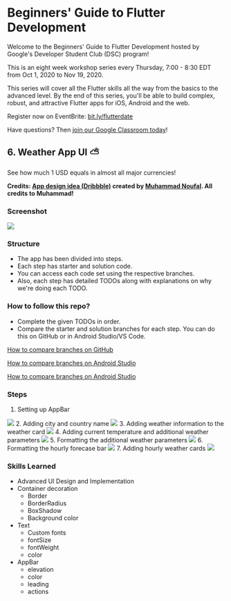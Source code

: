# Beginners' Guide to Flutter Development

Welcome to the Beginners' Guide to Flutter Development hosted by Google's Developer Student Club (DSC) program!

This is an eight week workshop series every Thursday, 7:00 - 8:30 EDT from Oct 1, 2020 to Nov 19, 2020.

This series will cover all the Flutter skills all the way from the basics to the advanced level.
By the end of this series, you'll be able to build complex, robust, and attractive Flutter apps for iOS, Android and the web.

Register now on EventBrite: [bit.ly/flutterdate](https://bit.ly/flutterdate)

Have questions? Then [join our Google Classroom today](https://classroom.google.com/c/MTYyMzE1MDQwMDcx?cjc=5irho7x)!

## 6. Weather App UI ⛅

See how much 1 USD equals in almost all major currencies!

**Credits: [App design idea (Dribbble)](https://dribbble.com/shots/14328625-Weather-Forecast-App) created by [Muhammad Noufal](https://dribbble.com/muhammad_noufal). All credits to Muhammad!**

### Screenshot

<img src="assets/screenshot_step7.gif">

### Structure

* The app has been divided into steps.
* Each step has starter and solution code.
* You can access each code set using the respective branches.
* Also, each step has detailed TODOs along with explanations on why we're doing each TODO.

### How to follow this repo?

* Complete the given TODOs in order.
* Compare the starter and solution branches for each step. You can do this on GitHub or in Android Studio/VS Code.

[How to compare branches on GitHub](https://docs.github.com/en/free-pro-team@latest/github/committing-changes-to-your-project/comparing-commits#comparing-branches)

[How to compare branches on Android Studio](https://medium.com/better-programming/how-to-use-git-in-android-studio-part-2-93cec67b91b0#:~:text=Go%20to%20%E2%80%9CVSC%E2%80%9D%20%2D%3E,choose%20%E2%80%9CCompare%20with%20current%E2%80%9D.&text=A%20popup%20%E2%80%9CCompare%20feature%20with,to%20commits%2C%20files%20to%20files.)

[How to compare branches on Android Studio](https://stackoverflow.com/a/57833947/11547064)

### Steps

1. Setting up AppBar
<img src="assets/screenshot_step1.png">
2. Adding city and country name
<img src="assets/screenshot_step2.png">
3. Adding weather information to the weather card
<img src="assets/screenshot_step3.png">
4. Adding current temperature and additional weather parameters 
<img src="assets/screenshot_step4.png">
5. Formatting the additional weather parameters
<img src="assets/screenshot_step5.png">
6. Formatting the hourly forecase bar
<img src="assets/screenshot_step6.png">
7. Adding hourly weather cards
<img src="assets/screenshot_step7.gif">

### Skills Learned

* Advanced UI Design and Implementation
* Container decoration
  * Border
  * BorderRadius
  * BoxShadow
  * Background color
* Text
  * Custom fonts
  * fontSize
  * fontWeight
  * color
* AppBar
  * elevation
  * color
  * leading
  * actions